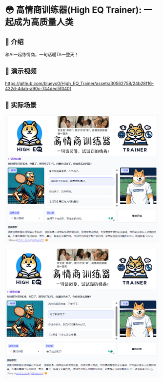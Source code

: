# 😳 高情商训练器(High EQ Trainer): 一起成为高质量人类 
 
## 📖 介绍

和AI一起练情商，一句话暖TA一整天！

## 📀 演示视频

https://github.com/blueyo0/High_EQ_Trainer/assets/30562758/24b28f16-432d-4dab-a90c-744dec5f0401


## 🔨 实际场景
![成功](high_eq_trainer/assets/example/1-1_positive.png)

![失败](high_eq_trainer/assets/example/1-1_negative.png)